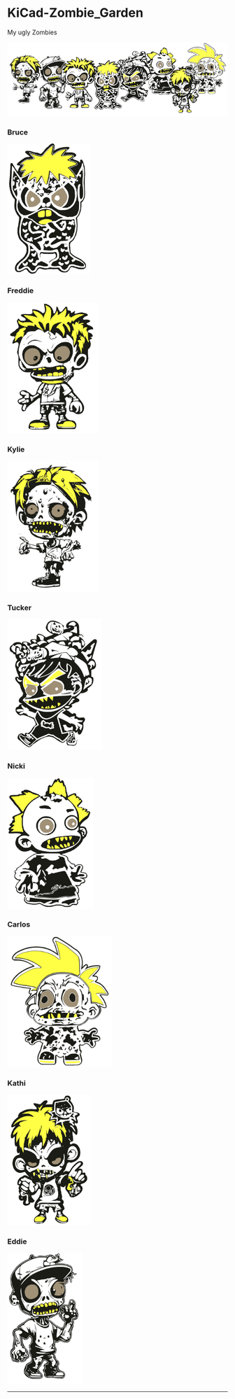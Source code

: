 # KiCad-Zombie_Garden
My ugly Zombies


<img src="Zombie_Garden/Zombie_Garden.png"  wide="600"> 



### Bruce

<img src="Bruce/pic/Bruce_Ff.png"  height="300">


### Freddie

<img src="Freddie/pic/Freddie_F.png"  height="300">


### Kylie

<img src="Kylie/pic/Kylie_Ff.png"  height="300">


### Tucker

<img src="Tucker/pic/Tucker_Ff.png"  height="300">


### Nicki

<img src="Nicki/pic/Nicki_Ff.png"  height="300">


### Carlos

<img src="Carlos/pic/Carlos_F_.png" height="300">


### Kathi

<img src="Kathi/pic/Kathi_F.png" height="300">


### Eddie


<img src="Eddie/pic/Eddie_Ff.png" height="300">


---




